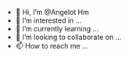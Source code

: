 - 👋 Hi, I’m @Angelot Hm
- 👀 I’m interested in ...
- 🌱 I’m currently learning ...
- 💞️ I’m looking to collaborate on ...
- 📫 How to reach me ...

<!---
AngelotDii/AngelotDii is a ✨ special ✨ repository because its `README.md` (this file) appears on your GitHub profile.
You can click the Preview link to take a look at your changes.
--->

